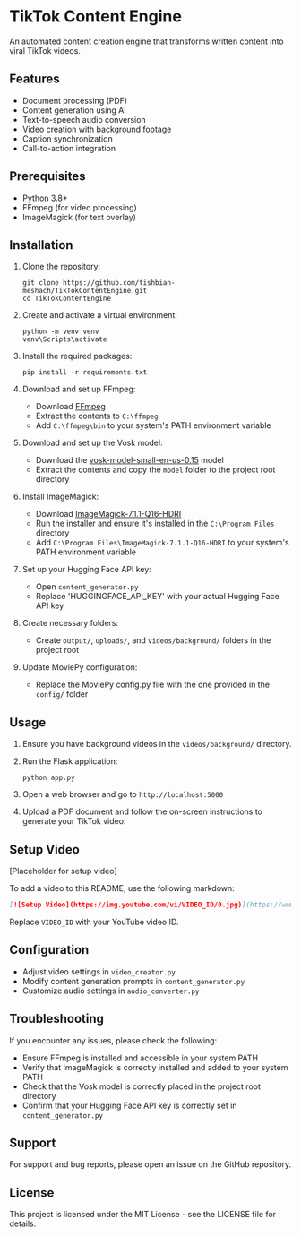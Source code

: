 # TikTok Content Engine

An automated content creation engine that transforms written content into viral TikTok videos.

## Features

- Document processing (PDF)
- Content generation using AI
- Text-to-speech audio conversion
- Video creation with background footage
- Caption synchronization
- Call-to-action integration

## Prerequisites

- Python 3.8+
- FFmpeg (for video processing)
- ImageMagick (for text overlay)

## Installation

1. Clone the repository:
   ```
   git clone https://github.com/tishbian-meshach/TikTokContentEngine.git
   cd TikTokContentEngine
   ```

2. Create and activate a virtual environment:
   ```
   python -m venv venv
   venv\Scripts\activate
   ```

3. Install the required packages:
   ```
   pip install -r requirements.txt
   ```

4. Download and set up FFmpeg:
   - Download [FFmpeg](https://www.gyan.dev/ffmpeg/builds/ffmpeg-release-full.7z)
   - Extract the contents to `C:\ffmpeg`
   - Add `C:\ffmpeg\bin` to your system's PATH environment variable

5. Download and set up the Vosk model:
   - Download the [vosk-model-small-en-us-0.15](https://alphacephei.com/vosk/models/vosk-model-small-en-us-0.15.zip) model
   - Extract the contents and copy the `model` folder to the project root directory

6. Install ImageMagick:
   - Download [ImageMagick-7.1.1-Q16-HDRI](https://imagemagick.org/archive/binaries/ImageMagick-7.1.1-37-Q16-HDRI-x64-dll.exe)
   - Run the installer and ensure it's installed in the `C:\Program Files` directory
   - Add `C:\Program Files\ImageMagick-7.1.1-Q16-HDRI` to your system's PATH environment variable

7. Set up your Hugging Face API key:
   - Open `content_generator.py`
   - Replace 'HUGGINGFACE_API_KEY' with your actual Hugging Face API key

8. Create necessary folders:
   - Create `output/`, `uploads/`, and `videos/background/` folders in the project root

9. Update MoviePy configuration:
   - Replace the MoviePy config.py file with the one provided in the `config/` folder

## Usage

1. Ensure you have background videos in the `videos/background/` directory.

2. Run the Flask application:
   ```
   python app.py
   ```

3. Open a web browser and go to `http://localhost:5000`

4. Upload a PDF document and follow the on-screen instructions to generate your TikTok video.

## Setup Video

[Placeholder for setup video]

To add a video to this README, use the following markdown:
```markdown
[![Setup Video](https://img.youtube.com/vi/VIDEO_ID/0.jpg)](https://www.youtube.com/watch?v=VIDEO_ID)
```
Replace `VIDEO_ID` with your YouTube video ID.

## Configuration

- Adjust video settings in `video_creator.py`
- Modify content generation prompts in `content_generator.py`
- Customize audio settings in `audio_converter.py`

## Troubleshooting

If you encounter any issues, please check the following:
- Ensure FFmpeg is installed and accessible in your system PATH
- Verify that ImageMagick is correctly installed and added to your system PATH
- Check that the Vosk model is correctly placed in the project root directory
- Confirm that your Hugging Face API key is correctly set in `content_generator.py`

## Support

For support and bug reports, please open an issue on the GitHub repository.

## License

This project is licensed under the MIT License - see the LICENSE file for details.
